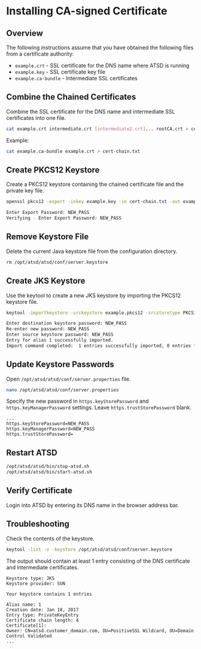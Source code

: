 # Installing CA-signed Certificate

## Overview

The following instructions assume that you have obtained the following files from a certificate authority:

* `example.crt` - SSL сertificate for the DNS name where ATSD is running
* `example.key` - SSL сertificate key file
* `example.ca-bundle` - Intermediate SSL сertificates

## Combine the Chained Certificates 

Combine the SSL сertificate for the DNS name and intermediate SSL сertificates into one file.

```bash
cat example.crt intermediate.crt [intermediate2.crt]... rootCA.crt > cert-chain.txt
```

Example:

```bash
cat example.ca-bundle example.crt > cert-chain.txt
```

## Create PKCS12 Keystore

Create a PKCS12 keystore containing the chained certificate file and the private key file.

```bash
openssl pkcs12 -export -inkey example.key -in cert-chain.txt -out example.pkcs12
```

```bash
Enter Export Password: NEW_PASS
Verifying - Enter Export Password: NEW_PASS
```

## Remove Keystore File

Delete the current Java keystore file from the configuration directory.

```bash
rm /opt/atsd/atsd/conf/server.keystore
```

## Create JKS Keystore	
	
Use the keytool to create a new JKS keystore by importing the PKCS12 keystore file.

```bash
keytool -importkeystore -srckeystore example.pkcs12 -srcstoretype PKCS12 -destkeystore /opt/atsd/atsd/conf/server.keystore
```

```bash
Enter destination keystore password: NEW_PASS
Re-enter new password: NEW_PASS
Enter source keystore password: NEW_PASS
Entry for alias 1 successfully imported.
Import command completed:  1 entries successfully imported, 0 entries failed or cancelled
```

## Update Keystore Passwords

Open `/opt/atsd/atsd/conf/server.properties` file.

```bash
nano /opt/atsd/atsd/conf/server.properties
```

Specify the new password in `https.keyStorePassword` and `https.keyManagerPassword` settings. Leave `https.trustStorePassword` blank.

```properties
...
https.keyStorePassword=NEW_PASS
https.keyManagerPassword=NEW_PASS
https.trustStorePassword=
```

## Restart ATSD

```bash
/opt/atsd/atsd/bin/stop-atsd.sh
/opt/atsd/atsd/bin/start-atsd.sh
```

## Verify Certificate

Login into ATSD by entering its DNS name in the browser address bar.


## Troubleshooting

Check the contents of the keystore.

```bash
keytool -list -v -keystore /opt/atsd/atsd/conf/server.keystore
```

The output should contain at least 1 entry consisting of the DNS certificate and intermediate certificates.

```
Keystore type: JKS
Keystore provider: SUN

Your keystore contains 1 entries

Alias name: 1
Creation date: Jan 18, 2017
Entry type: PrivateKeyEntry
Certificate chain length: 4
Certificate[1]:
Owner: CN=atsd.customer_domain.com, OU=PositiveSSL Wildcard, OU=Domain Control Validated
...
```
